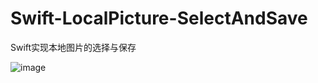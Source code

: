 # Swift-LocalPicture-SelectAndSave
Swift实现本地图片的选择与保存

![image](https://github.com/kouliang/Swift-LocalPicture-SelectAndSave/blob/master/image/1.gif)